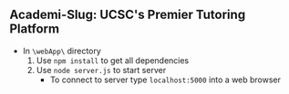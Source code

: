 ## Academi-Slug: UCSC's Premier Tutoring Platform

- In `\webApp\` directory
  1. Use `npm install` to get all dependencies
  2. Use `node server.js` to start server
     - To connect to server type `localhost:5000` into a web browser
